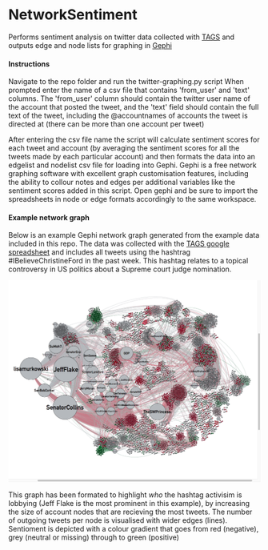 # NetworkSentiment
Performs sentiment analysis on twitter data collected with [TAGS](https://tags.hawksey.info/get-tags/) and outputs edge and node lists for graphing in [Gephi](https://gephi.org/)

#### Instructions
Navigate to the repo folder and run the twitter-graphing.py script
When prompted enter the name of a csv file that contains 'from_user' and 'text' columns. The 'from_user' column should contain the twitter user name of the account that posted the tweet, and the 'text' field should contain the full text of the tweet, including the @accountnames of accounts the tweet is directed at (there can be more than one account per tweet)

After entering the csv file name the script will calculate sentiment scores for each tweet and account (by averaging the sentiment scores for all the tweets made by each particular account) and then formats the data into an edgelist and nodelist csv file for loading into Gephi. Gephi is a free network graphing software with excellent graph customisation features, including the ability to collour notes and edges per additional variables like the sentiment scores added in this script. Open gephi and be sure to import the spreadsheets in node or edge formats accordingly to the same workspace.

#### Example network graph
Below is an example Gephi network graph generated from the example data included in this repo. The data was collected with the [TAGS google spreadsheet](https://tags.hawksey.info/get-tags/) and includes all tweets using the hashtrag #IBelieveChristineFord in the past week. This hashtag relates to a topical controversy in US politics about a Supreme court judge nomination. 

![Example Graph](/images/ChristineFord.png)

This graph has been formated to highlight *who* the hashtag activisim is lobbying (Jeff Flake is the most prominent in this example), by increasing the size of account nodes that are recieving the most tweets.  The number of outgoing tweets per node is visualised with wider edges (lines). Sentioment is depicted with a colour gradient that goes from red (negative), grey (neutral or missing) through to green (positive)


